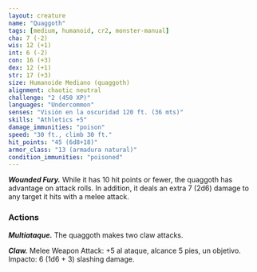 ```yaml
---
layout: creature
name: "Quaggoth"
tags: [medium, humanoid, cr2, monster-manual]
cha: 7 (-2)
wis: 12 (+1)
int: 6 (-2)
con: 16 (+3)
dex: 12 (+1)
str: 17 (+3)
size: Humanoide Mediano (quaggoth)
alignment: chaotic neutral
challenge: "2 (450 XP)"
languages: "Undercommon"
senses: "Visión en la oscuridad 120 ft. (36 mts)"
skills: "Athletics +5"
damage_immunities: "poison"
speed: "30 ft., climb 30 ft."
hit_points: "45 (6d8+18)"
armor_class: "13 (armadura natural)"
condition_immunities: "poisoned"
---
```


***Wounded Fury.*** While it has 10 hit points or fewer, the quaggoth has advantage on attack rolls. In addition, it deals an extra 7 (2d6) damage to any target it hits with a melee attack.

### Actions

***Multiataque.*** The quaggoth makes two claw attacks.

***Claw.*** Melee Weapon Attack: +5 al ataque, alcance 5 pies, un objetivo. Impacto: 6 (1d6 + 3) slashing damage.